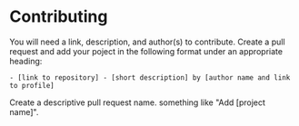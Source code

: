 # Contributing

You will need a link, description, and author(s) to contribute. Create a pull request and add your poject in the following format under an appropriate heading:

```
- [link to repository] - [short description] by [author name and link to profile]
```

Create a descriptive pull request name. something like "Add [project name]".